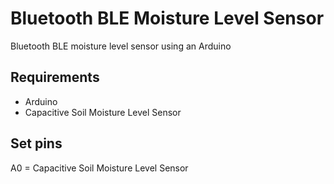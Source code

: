 # Bluetooth BLE Moisture Level Sensor
Bluetooth BLE moisture level sensor using an Arduino

## Requirements
* Arduino
* Capacitive Soil Moisture Level Sensor

## Set pins
A0 = Capacitive Soil Moisture Level Sensor
